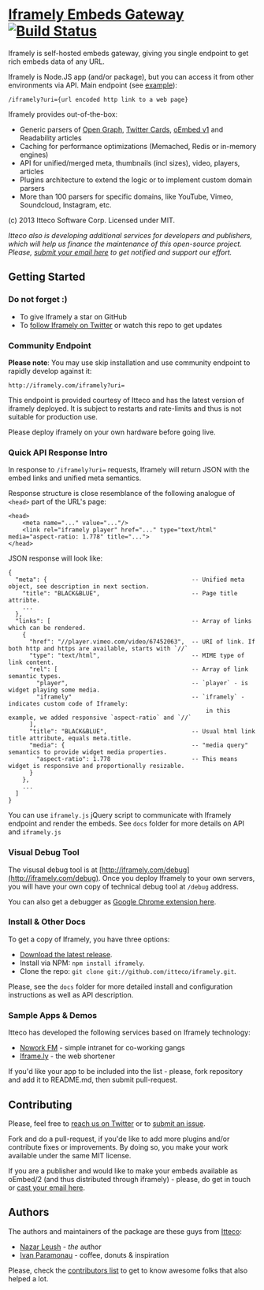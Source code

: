 # [Iframely Embeds Gateway](http://iframely.com) [![Build Status](https://travis-ci.org/itteco/iframely.png?branch=master)](https://travis-ci.org/itteco/iframely)

Iframely is self-hosted embeds gateway, giving you single endpoint to get rich embeds data of any URL. 

Iframely is Node.JS app (and/or package), but you can access it from other environments via API.
Main endpoint (see [example](http://iframely.com/iframely?uri=http%3A%2F%2Fvimeo.com%2F67452063)):

    /iframely?uri={url encoded http link to a web page}


Iframely provides out-of-the-box:

 - Generic parsers of [Open Graph](http://ogp.me/), [Twitter Cards](https://dev.twitter.com/docs/cards), [oEmbed v1](http://oembed.com/) and Readability articles
 - Caching for performance optimizations (Memached, Redis or in-memory engines)
 - API for unified/merged meta, thumbnails (incl sizes), video, players, articles
 - Plugins arсhitecture to extend the logic or to implement custom domain parsers
 - More than 100 parsers for specific domains, like YouTube, Vimeo, Soundcloud, Instagram, etc.


(c) 2013 Itteco Software Corp. Licensed under MIT.

_Itteco also is developing additional services for developers and publishers, which will help us finance the maintenance of this open-source project. Please, [submit your email here](http://iframely.com) to get notified and support our effort._


## Getting Started

### Do not forget :)

- To give Iframely a star on GitHub
- To [follow Iframely on Twitter](https://twitter.com/iframely) or watch this repo to get updates


### Community Endpoint

__Please note__: You may use skip installation and use community endpoint to rapidly develop against it:

    http://iframely.com/iframely?uri=

This endpoint is provided courtesy of Itteco and has the latest version of iframely deployed. It is subject to restarts and rate-limits and thus is not suitable for production use. 

Please deploy iframely on your own hardware before going live.


### Quick API Response Intro

In response to `/iframely?uri=` requests, Iframely will return JSON with the embed links and unified meta semantics.


Response structure is close resemblance of the following analogue of `<head>` part of the URL's page:

    <head>
        <meta name="..." value="..."/>
        <link rel="iframely player" href="..." type="text/html" media="aspect-ratio: 1.778" title="...">
    </head>

JSON response will look like:

    {
      "meta": {                                         -- Unified meta object, see description in next section.
        "title": "BLACK&BLUE",                          -- Page title attribte.
        ...
      },
      "links": [                                        -- Array of links which can be rendered.
        {
          "href": "//player.vimeo.com/video/67452063",  -- URI of link. If both http and https are available, starts with `//`
          "type": "text/html",                          -- MIME type of link content.
          "rel": [                                      -- Array of link semantic types.
            "player",                                   -- `player` - is widget playing some media.
            "iframely"                                  -- `iframely` - indicates custom code of Iframely:
                                                            in this example, we added responsive `aspect-ratio` and `//` 
          ],
          "title": "BLACK&BLUE",                        -- Usual html link title attribute, equals meta.title.
          "media": {                                    -- "media query" semantics to provide widget media properties.
            "aspect-ratio": 1.778                       -- This means widget is responsive and proportionally resizable.
          }
        },
        ...
      ]
    }


You can use `iframely.js` jQuery script to communicate with Iframely endpoint and render the embeds. 
See `docs` folder for more details on API and `iframely.js`


### Visual Debug Tool

The visusal debug tool is at [http://iframely.com/debug](http://iframely.com/debug). 
Once you deploy Iframely to your own servers, you will have your own copy of technical debug tool at `/debug` address.

You can also get a debugger as [Google Chrome extension here](https://chrome.google.com/webstore/detail/iframely-semantic-url-deb/lhemgegopokbfknihjcefbaamgoojfjf).


### Install & Other Docs

To get a copy of Iframely, you have three options:

* [Download the latest release](https://github.com/itteco/iframely/zipball/master).
* Install via NPM: `npm install iframely`.
* Clone the repo: `git clone git://github.com/itteco/iframely.git`.

Please, see the `docs` folder for more detailed install and configuration instructions as well as API description.


### Sample Apps & Demos

Itteco has developed the following services based on Iframely technology:
* [Nowork FM](http://nowork.fm) - simple intranet for co-working gangs
* [Iframe.ly](http://iframe.ly) - the web shortener

If you'd like your app to be included into the list - please, fork repository and add it to README.md, then submit pull-request.


## Contributing

Please, feel free to [reach us on Twitter](http://twitter.com/iframely) or to [submit an issue](https://github.com/itteco/iframely/issues).

Fork and do a pull-request, if you'de like to add more plugins and/or contribute fixes or improvements. By doing so, you make your work available under the same MIT license.

If you are a publisher and would like to make your embeds available as oEmbed/2 (and thus distributed through iframely) - please, do get in touch or [cast your email here](http://iframely.com).


## Authors

The authors and maintainers of the package are these guys from [Itteco](http://itteco.com):
 - [Nazar Leush](https://github.com/nleush) - _the_ author
 - [Ivan Paramonau](https://twitter.com/iparamonau) - coffee, donuts & inspiration

Please, check the [contributors list](https://github.com/itteco/iframely/graphs/contributors) to get to know awesome folks that also helped a lot.


